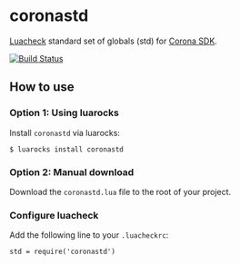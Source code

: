# coronastd

[Luacheck](http://luacheck.readthedocs.io "Luacheck") standard set of globals (std) for [Corona SDK](https://coronalabs.com/corona-sdk/ "Corona SDK").

[![Build Status](https://travis-ci.org/HappyPaladin/coronastd.svg?branch=master)](https://travis-ci.org/HappyPaladin/coronastd)

## How to use

### Option 1: Using luarocks

Install `coronastd` via luarocks:

    $ luarocks install coronastd

### Option 2: Manual download

Download the `coronastd.lua` file to the root of your project.

### Configure luacheck

Add the following line to your `.luacheckrc`:

    std = require('coronastd')
